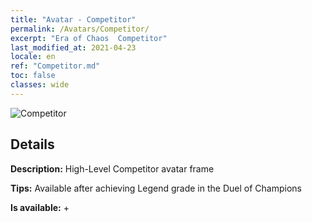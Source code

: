 ```yaml
---
title: "Avatar - Competitor"
permalink: /Avatars/Competitor/
excerpt: "Era of Chaos  Competitor"
last_modified_at: 2021-04-23
locale: en
ref: "Competitor.md"
toc: false
classes: wide
---
```

 ![Competitor](/images/a/avatarFrame_2.png)

## Details

 **Description:** High-Level Competitor avatar frame 

 **Tips:** Available after achieving Legend grade in the Duel of Champions 

 **Is available:**  + 


